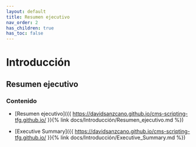 ```yaml
---
layout: default
title: Resumen ejecutivo
nav_order: 2
has_children: true
has_toc: false
---
```


# Introducción

## Resumen ejecutivo

### Contenido

- [Resumen ejecutivo]({{ https://davidsanzcano.github.io/cms-scripting-tfg.github.io/ }}{% link docs/Introducción/Resumen_ejecutivo.md %})

- [Executive Summary]({{ https://davidsanzcano.github.io/cms-scripting-tfg.github.io/ }}{% link docs/Introducción/Executive_Summary.md %})

